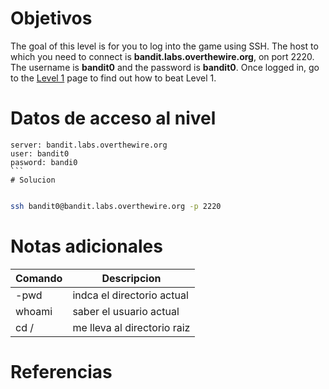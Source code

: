 
# Objetivos
The goal of this level is for you to log into the game using SSH. The host to which you need to connect is **bandit.labs.overthewire.org**, on port 2220. The username is **bandit0** and the password is **bandit0**. Once logged in, go to the [Level 1](https://overthewire.org/wargames/bandit/bandit1.html) page to find out how to beat Level 1.
# Datos de acceso al nivel
````
server: bandit.labs.overthewire.org 
user: bandit0
pasword: bandi0
```
# Solucion
````

``` bash

ssh bandit0@bandit.labs.overthewire.org -p 2220
```
# Notas adicionales
| Comando| Descripcion|
|-----------|--------------|
| -pwd | indca el directorio actual 
| whoami | saber el usuario actual 
| cd / | me lleva al directorio raiz

# Referencias

